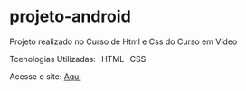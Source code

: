 # projeto-android
Projeto realizado no Curso de Html e Css do Curso em Vídeo

Tcenologias Utilizadas:
-HTML
-CSS



Acesse o site:
[Aqui](https://jordemar-d-bousquet.github.io/projeto-android/)

